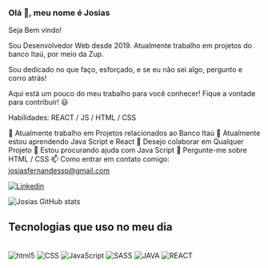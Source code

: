 ### Olá 👋, meu nome é Josias

Seja Bem vindo!

Sou Desenvolvedor Web desde 2019. Atualmente trabalho em projetos do banco Itaú, por meio da Zup.

Sou dedicado no que faço, esforçado, e se eu não sei algo, pergunto e corro atrás!

Aqui está um pouco do meu trabalho para você conhecer! Fique a vontade para contribuir! 😃

Habilidades: REACT / JS / HTML / CSS

🔭 Atualmente trabalho em Projetos relacionados ao Banco Itaú 🌱 Atualmente estou aprendendo Java Script e React 👯 Desejo colaborar em Qualquer Projeto 🤔 Estou procurando ajuda com Java Script 💬 Pergunte-me sobre HTML / CSS 📫 Como entrar em contato comigo: josiasfernandessp@gmail.com

[![Linkedin](https://img.shields.io/badge/LinkedIn-0077B5?style=for-the-badge&logo=linkedin&logoColor=white)](https://www.linkedin.com/in/josias-fernandes-pcd/)

![Josias GitHub stats](https://github-readme-stats.vercel.app/api?username=josiasssp&show_icons=true&theme=onedark)


## Tecnologias que uso no meu dia

<div style="display: inline_block"></br>
<img align="center" alt="html5" src="https://img.shields.io/badge/HTML5-E34F26?style=for-the-badge&logo=html5&logoColor=white">
<img align="center" alt="CSS" src="https://img.shields.io/badge/CSS3-1572B6?style=for-the-badge&logo=css3&logoColor=white">
<img align="center" alt="JavaScript" src="https://img.shields.io/badge/JavaScript-F7DF1E?style=for-the-badge&logo=javascript&logoColor=black">
<img align="center" alt="SASS" src="https://img.shields.io/badge/Sass-CC6699?style=for-the-badge&logo=sass&logoColor=white">
<img align="center" alt="JAVA" src="https://img.shields.io/badge/Java-ED8B00?style=for-the-badge&logo=java&logoColor=white">
<img align="center" alt="REACT" src="https://img.shields.io/badge/React-20232A?style=for-the-badge&logo=react&logoColor=61DAFB">

</div>
